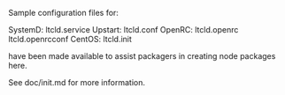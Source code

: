 Sample configuration files for:

SystemD: ltcld.service
Upstart: ltcld.conf
OpenRC:  ltcld.openrc
         ltcld.openrcconf
CentOS:  ltcld.init

have been made available to assist packagers in creating node packages here.

See doc/init.md for more information.
